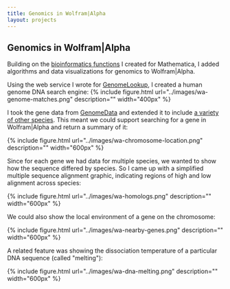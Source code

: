 ```yaml
---
title: Genomics in Wolfram|Alpha
layout: projects
---
```


## Genomics in Wolfram|Alpha

Building on the [bioinformatics functions](wolfram-bioinformatics) I created for Mathematica, I added
algorithms and data visualizations for genomics to Wolfram|Alpha.

Using the web service I wrote for [GenomeLookup](http://reference.wolfram.com/language/ref/GenomeLookup.html),
I created a human genome DNA search engine:
{% include figure.html url="../images/wa-genome-matches.png" description="" width="400px" %}

I took the gene data from [GenomeData](http://reference.wolfram.com/language/ref/GenomeData.html)
and extended it to include [a variety of other species](http://blog.wolframalpha.com/2010/03/10/did-you-know-that-wolframalpha-knows-your-dna/).
This meant we could support searching for a gene in Wolfram|Alpha and return
a summary of it:

{% include figure.html url="../images/wa-chromosome-location.png" description="" width="600px" %}

Since for each gene we had data for multiple species, we wanted to show how the
sequence differed by species. So I came up with a simplified multiple sequence
alignment graphic, indicating regions of high and low alignment across species:

{% include figure.html url="../images/wa-homologs.png" description="" width="600px" %}

We could also show the local environment of a gene on the chromosome:

{% include figure.html url="../images/wa-nearby-genes.png" description="" width="600px" %}

A related feature was showing the dissociation temperature of a particular DNA
sequence (called "melting"):

{% include figure.html url="../images/wa-dna-melting.png" description="" width="600px" %}
